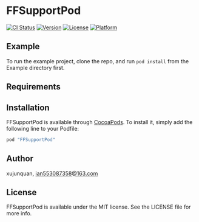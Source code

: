 # FFSupportPod

[![CI Status](http://img.shields.io/travis/xjq/FFSupportPod.svg?style=flat)](https://travis-ci.org/xjq/FFSupportPod)
[![Version](https://img.shields.io/cocoapods/v/FFSupportPod.svg?style=flat)](http://cocoapods.org/pods/FFSupportPod)
[![License](https://img.shields.io/cocoapods/l/FFSupportPod.svg?style=flat)](http://cocoapods.org/pods/FFSupportPod)
[![Platform](https://img.shields.io/cocoapods/p/FFSupportPod.svg?style=flat)](http://cocoapods.org/pods/FFSupportPod)

## Example

To run the example project, clone the repo, and run `pod install` from the Example directory first.

## Requirements

## Installation

FFSupportPod is available through [CocoaPods](http://cocoapods.org). To install
it, simply add the following line to your Podfile:

```ruby
pod "FFSupportPod"
```

## Author

xujunquan, ian553087358@163.com

## License

FFSupportPod is available under the MIT license. See the LICENSE file for more info.
